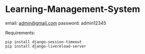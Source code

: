# Learning-Management-System

email: admin@gmail.com
password: admin12345

Requirements:
```shell
pip install django-session-timeout
pip install django-livereload-server
```

